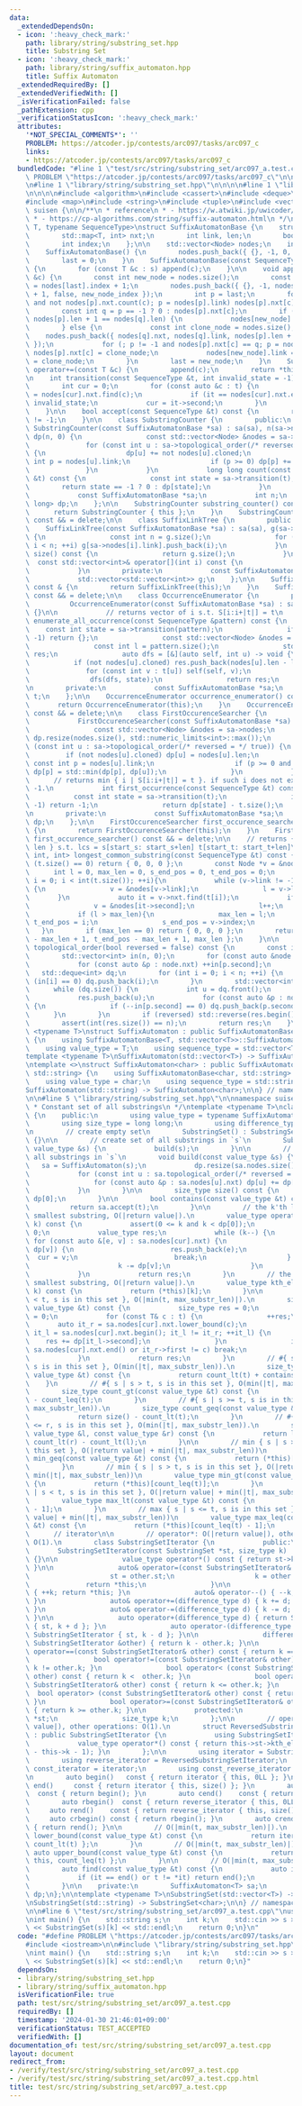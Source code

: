 ```yaml
---
data:
  _extendedDependsOn:
  - icon: ':heavy_check_mark:'
    path: library/string/substring_set.hpp
    title: Substring Set
  - icon: ':heavy_check_mark:'
    path: library/string/suffix_automaton.hpp
    title: Suffix Automaton
  _extendedRequiredBy: []
  _extendedVerifiedWith: []
  _isVerificationFailed: false
  _pathExtension: cpp
  _verificationStatusIcon: ':heavy_check_mark:'
  attributes:
    '*NOT_SPECIAL_COMMENTS*': ''
    PROBLEM: https://atcoder.jp/contests/arc097/tasks/arc097_c
    links:
    - https://atcoder.jp/contests/arc097/tasks/arc097_c
  bundledCode: "#line 1 \"test/src/string/substring_set/arc097_a.test.cpp\"\n#define\
    \ PROBLEM \"https://atcoder.jp/contests/arc097/tasks/arc097_c\"\n\n#include <iostream>\n\
    \n#line 1 \"library/string/substring_set.hpp\"\n\n\n\n#line 1 \"library/string/suffix_automaton.hpp\"\
    \n\n\n\n#include <algorithm>\n#include <cassert>\n#include <deque>\n#include <limits>\n\
    #include <map>\n#include <string>\n#include <tuple>\n#include <vector>\n\nnamespace\
    \ suisen {\n\n/**\n * reference\n * - https://w.atwiki.jp/uwicoder/pages/2842.html\n\
    \ * - https://cp-algorithms.com/string/suffix-automaton.html\n */\ntemplate <typename\
    \ T, typename SequenceType>\nstruct SuffixAutomatonBase {\n    struct Node {\n\
    \        std::map<T, int> nxt;\n        int link, len;\n        bool cloned;\n\
    \        int index;\n    };\n\n    std::vector<Node> nodes;\n    int last;\n\n\
    \    SuffixAutomatonBase() {\n        nodes.push_back({ {}, -1, 0, false, -1 });\n\
    \        last = 0;\n    }\n    SuffixAutomatonBase(const SequenceType &s) : SuffixAutomatonBase()\
    \ {\n        for (const T &c : s) append(c);\n    }\n\n    void append(const T\
    \ &c) {\n        const int new_node = nodes.size();\n        const int new_node_index\
    \ = nodes[last].index + 1;\n        nodes.push_back({ {}, -1, nodes[last].len\
    \ + 1, false, new_node_index });\n        int p = last;\n        for (; p != -1\
    \ and not nodes[p].nxt.count(c); p = nodes[p].link) nodes[p].nxt[c] = new_node;\n\
    \        const int q = p == -1 ? 0 : nodes[p].nxt[c];\n        if (p == -1 or\
    \ nodes[p].len + 1 == nodes[q].len) {\n            nodes[new_node].link = q;\n\
    \        } else {\n            const int clone_node = nodes.size();\n        \
    \    nodes.push_back({ nodes[q].nxt, nodes[q].link, nodes[p].len + 1, true, new_node_index\
    \ });\n            for (; p != -1 and nodes[p].nxt[c] == q; p = nodes[p].link)\
    \ nodes[p].nxt[c] = clone_node;\n            nodes[new_node].link = nodes[q].link\
    \ = clone_node;\n        }\n        last = new_node;\n    }\n    SuffixAutomatonBase&\
    \ operator+=(const T &c) {\n        append(c);\n        return *this;\n    }\n\
    \n    int transition(const SequenceType &t, int invalid_state = -1) const {\n\
    \        int cur = 0;\n        for (const auto &c : t) {\n            auto it\
    \ = nodes[cur].nxt.find(c);\n            if (it == nodes[cur].nxt.end()) return\
    \ invalid_state;\n            cur = it->second;\n        }\n        return cur;\n\
    \    }\n\n    bool accept(const SequenceType &t) const {\n        return transition(t)\
    \ != -1;\n    }\n\n    class SubstringCounter {\n        public:\n           \
    \ SubstringCounter(const SuffixAutomatonBase *sa) : sa(sa), n(sa->nodes.size()),\
    \ dp(n, 0) {\n                const std::vector<Node> &nodes = sa->nodes;\n  \
    \              for (const int u : sa->topological_order(/* reversed = */ true))\
    \ {\n                    dp[u] += not nodes[u].cloned;\n                    const\
    \ int p = nodes[u].link;\n                    if (p >= 0) dp[p] += dp[u];\n  \
    \              }\n            }\n            long long count(const SequenceType\
    \ &t) const {\n                const int state = sa->transition(t);\n        \
    \        return state == -1 ? 0 : dp[state];\n            }\n        private:\n\
    \            const SuffixAutomatonBase *sa;\n            int n;\n            std::vector<long\
    \ long> dp;\n    };\n\n    SubstringCounter substring_counter() const & {\n  \
    \      return SubstringCounter { this };\n    }\n    SubstringCounter substring_counter()\
    \ const && = delete;\n\n    class SuffixLinkTree {\n        public:\n        \
    \    SuffixLinkTree(const SuffixAutomatonBase *sa) : sa(sa), g(sa->nodes.size())\
    \ {\n                const int n = g.size();\n                for (int i = 1;\
    \ i < n; ++i) g[sa->nodes[i].link].push_back(i);\n            }\n            int\
    \ size() const {\n                return g.size();\n            }\n          \
    \  const std::vector<int>& operator[](int i) const {\n                return g[i];\n\
    \            }\n        private:\n            const SuffixAutomatonBase *sa;\n\
    \            std::vector<std::vector<int>> g;\n    };\n\n    SuffixLinkTree suffix_link_tree()\
    \ const & {\n        return SuffixLinkTree(this);\n    }\n    SuffixLinkTree suffix_link_tree()\
    \ const && = delete;\n\n    class OccurrenceEnumerator {\n        public:\n  \
    \          OccurrenceEnumerator(const SuffixAutomatonBase *sa) : sa(sa), t(sa->suffix_link_tree())\
    \ {}\n\n            // returns vector of i s.t. S[i:i+|t|] = t\n            std::vector<int>\
    \ enumerate_all_occurrence(const SequenceType &pattern) const {\n            \
    \    const int state = sa->transition(pattern);\n                if (state ==\
    \ -1) return {};\n                const std::vector<Node> &nodes = sa->nodes;\n\
    \                const int l = pattern.size();\n                std::vector<int>\
    \ res;\n                auto dfs = [&](auto self, int u) -> void {\n         \
    \           if (not nodes[u].cloned) res.push_back(nodes[u].len - l);\n      \
    \              for (const int v : t[u]) self(self, v);\n                };\n \
    \               dfs(dfs, state);\n                return res;\n            }\n\
    \n        private:\n            const SuffixAutomatonBase *sa;\n            SuffixLinkTree\
    \ t;\n    };\n\n    OccurrenceEnumerator occurrence_enumerator() const & {\n \
    \       return OccurrenceEnumerator(this);\n    }\n    OccurrenceEnumerator occurrence_enumerator()\
    \ const && = delete;\n\n    class FirstOccurenceSearcher {\n        public:\n\
    \            FirstOccurenceSearcher(const SuffixAutomatonBase *sa) : sa(sa) {\n\
    \                const std::vector<Node> &nodes = sa->nodes;\n               \
    \ dp.resize(nodes.size(), std::numeric_limits<int>::max());\n                for\
    \ (const int u : sa->topological_order(/* reversed = */ true)) {\n           \
    \         if (not nodes[u].cloned) dp[u] = nodes[u].len;\n                   \
    \ const int p = nodes[u].link;\n                    if (p >= 0 and nodes[p].cloned)\
    \ dp[p] = std::min(dp[p], dp[u]);\n                }\n            }\n\n      \
    \      // returns min { i | S[i:i+|t|] = t }. if such i does not exist, returns\
    \ -1.\n            int first_occurrence(const SequenceType &t) const {\n     \
    \           const int state = sa->transition(t);\n                if (state ==\
    \ -1) return -1;\n                return dp[state] - t.size();\n            }\n\
    \n        private:\n            const SuffixAutomatonBase *sa;\n            std::vector<int>\
    \ dp;\n    };\n\n    FirstOccurenceSearcher first_occurence_searcher() const &\
    \ {\n        return FirstOccurenceSearcher(this);\n    }\n    FirstOccurenceSearcher\
    \ first_occurence_searcher() const && = delete;\n\n    // returns { start_s, start_t,\
    \ len } s.t. lcs = s[start_s: start_s+len] t[start_t: start_t+len]\n    std::tuple<int,\
    \ int, int> longest_common_substring(const SequenceType &t) const {\n        if\
    \ (t.size() == 0) return { 0, 0, 0 };\n        const Node *v = &nodes[0];\n  \
    \      int l = 0, max_len = 0, s_end_pos = 0, t_end_pos = 0;\n        for (int\
    \ i = 0; i < int(t.size()); ++i){\n            while (v->link != -1 and not v->nxt.count(t[i]))\
    \ {\n                v = &nodes[v->link];\n                l = v->len;\n     \
    \       }\n            auto it = v->nxt.find(t[i]);\n            if (it != v->nxt.end()){\n\
    \                v = &nodes[it->second];\n                l++;\n            }\n\
    \            if (l > max_len){\n                max_len = l;\n               \
    \ t_end_pos = i;\n                s_end_pos = v->index;\n            }\n     \
    \   }\n        if (max_len == 0) return { 0, 0, 0 };\n        return { s_end_pos\
    \ - max_len + 1, t_end_pos - max_len + 1, max_len };\n    }\n\n    std::vector<int>\
    \ topological_order(bool reversed = false) const {\n        const int n = nodes.size();\n\
    \        std::vector<int> in(n, 0);\n        for (const auto &node : nodes) {\n\
    \            for (const auto &p : node.nxt) ++in[p.second];\n        }\n     \
    \   std::deque<int> dq;\n        for (int i = 0; i < n; ++i) {\n            if\
    \ (in[i] == 0) dq.push_back(i);\n        }\n        std::vector<int> res;\n  \
    \      while (dq.size()) {\n            int u = dq.front();\n            dq.pop_front();\n\
    \            res.push_back(u);\n            for (const auto &p : nodes[u].nxt)\
    \ {\n                if (--in[p.second] == 0) dq.push_back(p.second);\n      \
    \      }\n        }\n        if (reversed) std::reverse(res.begin(), res.end());\n\
    \        assert(int(res.size()) == n);\n        return res;\n    }\n};\n\ntemplate\
    \ <typename T>\nstruct SuffixAutomaton : public SuffixAutomatonBase<T, std::vector<T>>\
    \ {\n    using SuffixAutomatonBase<T, std::vector<T>>::SuffixAutomatonBase;\n\
    \    using value_type = T;\n    using sequence_type = std::vector<T>;\n};\n\n\
    template <typename T>\nSuffixAutomaton(std::vector<T>) -> SuffixAutomaton<T>;\n\
    \ntemplate <>\nstruct SuffixAutomaton<char> : public SuffixAutomatonBase<char,\
    \ std::string> {\n    using SuffixAutomatonBase<char, std::string>::SuffixAutomatonBase;\n\
    \    using value_type = char;\n    using sequence_type = std::string;\n};\n\n\
    SuffixAutomaton(std::string) -> SuffixAutomaton<char>;\n\n} // namespace suisen\n\
    \n\n#line 5 \"library/string/substring_set.hpp\"\n\nnamespace suisen {\n\n/**\n\
    \ * Constant set of all substrings\n */\ntemplate <typename T>\nclass SubstringSet\
    \ {\n    public:\n        using value_type = typename SuffixAutomaton<T>::sequence_type;\n\
    \        using size_type = long long;\n        using difference_type = size_type;\n\
    \n        // create empty set\n        SubstringSet() : SubstringSet(value_type{})\
    \ {}\n\n        // create set of all substrings in `s`\n        SubstringSet(const\
    \ value_type &s) {\n            build(s);\n        }\n\n        // build set of\
    \ all substrings in `s`\n        void build(const value_type &s) {\n         \
    \   sa = SuffixAutomaton(s);\n            dp.resize(sa.nodes.size(), size_type(1));\n\
    \            for (const int u : sa.topological_order(/* reversed = */true)) {\n\
    \                for (const auto &p : sa.nodes[u].nxt) dp[u] += dp[p.second];\n\
    \            }\n        }\n\n        size_type size() const {\n            return\
    \ dp[0];\n        }\n\n        bool contains(const value_type &t) const {\n  \
    \          return sa.accept(t);\n        }\n\n        // the k'th lexicographically\
    \ smallest substring, O(|return value|).\n        value_type operator[](size_type\
    \ k) const {\n            assert(0 <= k and k < dp[0]);\n            int cur =\
    \ 0;\n            value_type res;\n            while (k--) {\n               \
    \ for (const auto &[e, v] : sa.nodes[cur].nxt) {\n                    if (k <\
    \ dp[v]) {\n                        res.push_back(e);\n                      \
    \  cur = v;\n                        break;\n                    } else {\n  \
    \                      k -= dp[v];\n                    }\n                }\n\
    \            }\n            return res;\n        }\n        // the k'th lexicographically\
    \ smallest substring, O(|return value|).\n        value_type kth_element(size_type\
    \ k) const {\n            return (*this)[k];\n        }\n\n        // #{ s | s\
    \ < t, s is in this set }, O(|min(t, max_substr_len)|).\n        size_type count_lt(const\
    \ value_type &t) const {\n            size_type res = 0;\n            int cur\
    \ = 0;\n            for (const T& c : t) {\n                ++res;\n         \
    \       auto it_r = sa.nodes[cur].nxt.lower_bound(c);\n                for (auto\
    \ it_l = sa.nodes[cur].nxt.begin(); it_l != it_r; ++it_l) {\n                \
    \    res += dp[it_l->second];\n                }\n                if (it_r ==\
    \ sa.nodes[cur].nxt.end() or it_r->first != c) break;\n                cur = it_r->second;\n\
    \            }\n            return res;\n        }\n        // #{ s | s <= t,\
    \ s is in this set }, O(min(|t|, max_substr_len)).\n        size_type count_leq(const\
    \ value_type &t) const {\n            return count_lt(t) + contains(t);\n    \
    \    }\n        // #{ s | s > t, s is in this set }, O(min(|t|, max_substr_len)).\n\
    \        size_type count_gt(const value_type &t) const {\n            return size()\
    \ - count_leq(t);\n        }\n        // #{ s | s >= t, s is in this set }, O(min(|t|,\
    \ max_substr_len)).\n        size_type count_geq(const value_type &t) const {\n\
    \            return size() - count_lt(t);\n        }\n        // #{ s | l <= s\
    \ <= r, s is in this set }, O(min(|t|, max_substr_len)).\n        size_type count_range(const\
    \ value_type &l, const value_type &r) const {\n            return l >= r ? 0 :\
    \ count_lt(r) - count_lt(l);\n        }\n\n        // min { s | s >= t, s is in\
    \ this set }, O(|return value| + min(|t|, max_substr_len))\n        value_type\
    \ min_geq(const value_type &t) const {\n            return (*this)[count_lt(t)];\n\
    \        }\n        // min { s | s > t, s is in this set }, O(|return value| +\
    \ min(|t|, max_substr_len))\n        value_type min_gt(const value_type &t) const\
    \ {\n            return (*this)[count_leq(t)];\n        }\n        // max { s\
    \ | s < t, s is in this set }, O(|return value| + min(|t|, max_substr_len))\n\
    \        value_type max_lt(const value_type &t) const {\n            return (*this)[count_lt(t)\
    \ - 1];\n        }\n        // max { s | s <= t, s is in this set }, O(|return\
    \ value| + min(|t|, max_substr_len))\n        value_type max_leq(const value_type\
    \ &t) const {\n            return (*this)[count_leq(t) - 1];\n        }\n\n  \
    \      // iterator\n\n        // operator*: O(|return value|), other operations:\
    \ O(1).\n        class SubstringSetIterator {\n            public:\n         \
    \       SubstringSetIterator(const SubstringSet *st, size_type k) : st(st), k(k)\
    \ {}\n\n                value_type operator*() const { return st->kth_substring(k);\
    \ }\n\n                auto& operator=(const SubstringSetIterator& other) {\n\
    \                    st = other.st;\n                    k = other.k;\n      \
    \              return *this;\n                }\n\n                auto& operator++()\
    \ { ++k; return *this; }\n                auto& operator--() { --k; return *this;\
    \ }\n                auto& operator+=(difference_type d) { k += d; return *this;\
    \ }\n                auto& operator-=(difference_type d) { k -= d; return *this;\
    \ }\n\n                auto operator+(difference_type d) { return SubstringSetIterator\
    \ { st, k + d }; }\n                auto operator-(difference_type d) { return\
    \ SubstringSetIterator { st, k - d }; }\n\n                difference_type operator-(const\
    \ SubstringSetIterator &other) { return k - other.k; }\n\n                bool\
    \ operator==(const SubstringSetIterator& other) const { return k == other.k; }\n\
    \                bool operator!=(const SubstringSetIterator& other) const { return\
    \ k != other.k; }\n                bool operator< (const SubstringSetIterator&\
    \ other) const { return k <  other.k; }\n                bool operator<=(const\
    \ SubstringSetIterator& other) const { return k <= other.k; }\n              \
    \  bool operator> (const SubstringSetIterator& other) const { return k >  other.k;\
    \ }\n                bool operator>=(const SubstringSetIterator& other) const\
    \ { return k >= other.k; }\n\n            protected:\n                const SubstringSet\
    \ *st;\n                size_type k;\n        };\n\n        // operator*: O(|return\
    \ value|), other operations: O(1).\n        struct ReversedSubstringSetIterator\
    \ : public SubstringSetIterator {\n            using SubstringSetIterator::SubstringSetIterator;\n\
    \            value_type operator*() const { return this->st->kth_element(this->st->size()\
    \ - this->k - 1); }\n        };\n\n        using iterator = SubstringSetIterator;\n\
    \        using reverse_iterator = ReversedSubstringSetIterator;\n        using\
    \ const_iterator = iterator;\n        using const_reverse_iterator = reverse_iterator;\n\
    \n        auto begin()   const { return iterator { this, 0LL }; }\n        auto\
    \ end()     const { return iterator { this, size() }; }\n        auto cbegin()\
    \  const { return begin(); }\n        auto cend()    const { return end(); }\n\
    \        auto rbegin()  const { return reverse_iterator { this, 0LL }; }\n   \
    \     auto rend()    const { return reverse_iterator { this, size() }; }\n   \
    \     auto crbegin() const { return rbegin(); }\n        auto crend()   const\
    \ { return rend(); }\n\n        // O(|min(t, max_substr_len)|).\n        auto\
    \ lower_bound(const value_type &t) const {\n            return iterator { this,\
    \ count_lt(t) };\n        }\n        // O(|min(t, max_substr_len)|).\n       \
    \ auto upper_bound(const value_type &t) const {\n            return iterator {\
    \ this, count_leq(t) };\n        }\n\n        // O(|min(t, max_substr_len)|).\n\
    \        auto find(const value_type &t) const {\n            auto it = lower_bound(t);\n\
    \            if (it == end() or t != *it) return end();\n            return it;\n\
    \        }\n\n    private:\n        SuffixAutomaton<T> sa;\n        std::vector<size_type>\
    \ dp;\n};\n\ntemplate <typename T>\nSubstringSet(std::vector<T>) -> SubstringSet<T>;\n\
    \nSubstringSet(std::string) -> SubstringSet<char>;\n\n} // namespace suisen\n\n\
    \n\n#line 6 \"test/src/string/substring_set/arc097_a.test.cpp\"\nusing suisen::SubstringSet;\n\
    \nint main() {\n    std::string s;\n    int k;\n    std::cin >> s >> k;\n    std::cout\
    \ << SubstringSet(s)[k] << std::endl;\n    return 0;\n}\n"
  code: "#define PROBLEM \"https://atcoder.jp/contests/arc097/tasks/arc097_c\"\n\n\
    #include <iostream>\n\n#include \"library/string/substring_set.hpp\"\nusing suisen::SubstringSet;\n\
    \nint main() {\n    std::string s;\n    int k;\n    std::cin >> s >> k;\n    std::cout\
    \ << SubstringSet(s)[k] << std::endl;\n    return 0;\n}"
  dependsOn:
  - library/string/substring_set.hpp
  - library/string/suffix_automaton.hpp
  isVerificationFile: true
  path: test/src/string/substring_set/arc097_a.test.cpp
  requiredBy: []
  timestamp: '2024-01-30 21:46:01+09:00'
  verificationStatus: TEST_ACCEPTED
  verifiedWith: []
documentation_of: test/src/string/substring_set/arc097_a.test.cpp
layout: document
redirect_from:
- /verify/test/src/string/substring_set/arc097_a.test.cpp
- /verify/test/src/string/substring_set/arc097_a.test.cpp.html
title: test/src/string/substring_set/arc097_a.test.cpp
---
```

